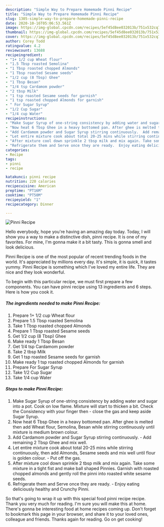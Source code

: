 ```yaml
---
description: "Simple Way to Prepare Homemade Pinni Recipe"
title: "Simple Way to Prepare Homemade Pinni Recipe"
slug: 1305-simple-way-to-prepare-homemade-pinni-recipe
date: 2020-10-16T05:06:53.561Z
image: https://img-global.cpcdn.com/recipes/5ef45d8ee032013b/751x532cq70/pinni-recipe-recipe-main-photo.jpg
thumbnail: https://img-global.cpcdn.com/recipes/5ef45d8ee032013b/751x532cq70/pinni-recipe-recipe-main-photo.jpg
cover: https://img-global.cpcdn.com/recipes/5ef45d8ee032013b/751x532cq70/pinni-recipe-recipe-main-photo.jpg
author: Corey Todd
ratingvalue: 4.2
reviewcount: 13688
recipeingredient:
- "1+ 1/2 cup Wheat flour"
- "1.5 Tbsp roasted Semolina"
- "1 Tbsp roasted chopped Almonds"
- "1 Tbsp roasted Sesame seeds"
- "1/2 cup (8 Tbsp) Ghee"
- "1 Tbsp Besan"
- "1/4 tsp Cardamom powder"
- "2 tbsp Milk"
- "1 tsp roasted Sesame seeds for garnish"
- "1 tsp roasted chopped Almonds for garnish"
- " For Sugar Syrup"
- "1/2 Cup Sugar"
- "1/4 cup Water"
recipeinstructions:
- "Make Sugar Syrup of one-string consistency by adding water and sugar into a pot. Cook on low flame. Mixture will start to thicken a bit. Check the Consistency with your finger then  close the gas and keep aside Sugar Syrup."
- "Now heat 6 Tbsp Ghee in a heavy bottomed pan. After ghee is melted then add Wheat flour, Semolina, Besan while stirring continuously until mixture is medium brown colour."
- "Add Cardamom powder and Sugar Syrup stirring continuously.  Add remaining 2 Tbsp Ghee and mix well."
- "Let entire mixture cook about total 20-25 mins while stirring continuously, then add Almonds, Sesame seeds and mix well until flour is golden colour.  Put off the gas."
- "After mixture cool down sprinkle 2 tbsp milk and mix again. Take some mixture in a tight fist and make ball shaped Pinnies. Garnish with roasted chopped almonds and gently roll the pinni into roasted white sesame seeds."
- "Refrigerate them and Serve once they are ready.  Enjoy eating deliciously healthy and Crunchy Pinni."
categories:
- Recipe
tags:
- pinni
- recipe

katakunci: pinni recipe 
nutrition: 220 calories
recipecuisine: American
preptime: "PT16M"
cooktime: "PT50M"
recipeyield: "1"
recipecategory: Dinner

---
```



![Pinni Recipe](https://img-global.cpcdn.com/recipes/5ef45d8ee032013b/751x532cq70/pinni-recipe-recipe-main-photo.jpg)

Hello everybody, hope you're having an amazing day today. Today, I will show you a way to make a distinctive dish, pinni recipe. It is one of my favorites. For mine, I'm gonna make it a bit tasty. This is gonna smell and look delicious.



Pinni Recipe is one of the most popular of recent trending foods in the world. It's appreciated by millions every day. It's simple, it is quick, it tastes yummy. Pinni Recipe is something which I've loved my entire life. They are nice and they look wonderful.


To begin with this particular recipe, we must first prepare a few components. You can have pinni recipe using 13 ingredients and 6 steps. Here is how you cook it.

<!--inarticleads1-->

##### The ingredients needed to make Pinni Recipe:

1. Prepare 1+ 1/2 cup Wheat flour
1. Prepare 1.5 Tbsp roasted Semolina
1. Take 1 Tbsp roasted chopped Almonds
1. Prepare 1 Tbsp roasted Sesame seeds
1. Get 1/2 cup (8 Tbsp) Ghee
1. Make ready 1 Tbsp Besan
1. Get 1/4 tsp Cardamom powder
1. Take 2 tbsp Milk
1. Get 1 tsp roasted Sesame seeds for garnish
1. Make ready 1 tsp roasted chopped Almonds for garnish
1. Prepare  For Sugar Syrup
1. Take 1/2 Cup Sugar
1. Take 1/4 cup Water




<!--inarticleads2-->

##### Steps to make Pinni Recipe:

1. Make Sugar Syrup of one-string consistency by adding water and sugar into a pot. Cook on low flame. Mixture will start to thicken a bit. Check the Consistency with your finger then  - close the gas and keep aside Sugar Syrup.
1. Now heat 6 Tbsp Ghee in a heavy bottomed pan. After ghee is melted then add Wheat flour, Semolina, Besan while stirring continuously until mixture is medium brown colour.
1. Add Cardamom powder and Sugar Syrup stirring continuously.  - Add remaining 2 Tbsp Ghee and mix well.
1. Let entire mixture cook about total 20-25 mins while stirring continuously, then add Almonds, Sesame seeds and mix well until flour is golden colour.  - Put off the gas.
1. After mixture cool down sprinkle 2 tbsp milk and mix again. Take some mixture in a tight fist and make ball shaped Pinnies. Garnish with roasted chopped almonds and gently roll the pinni into roasted white sesame seeds.
1. Refrigerate them and Serve once they are ready.  - Enjoy eating deliciously healthy and Crunchy Pinni.




So that's going to wrap it up with this special food pinni recipe recipe. Thank you very much for reading. I'm sure you will make this at home. There's gonna be interesting food at home recipes coming up. Don't forget to bookmark this page in your browser, and share it to your loved ones, colleague and friends. Thanks again for reading. Go on get cooking!
